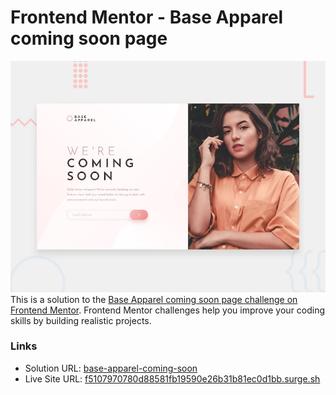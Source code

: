 # Frontend Mentor - Base Apparel coming soon page

![Design preview for the Base Apparel coming soon page coding challenge](./desktop-preview.jpg)
This is a solution to the [Base Apparel coming soon page challenge on Frontend Mentor](https://www.frontendmentor.io/challenges/base-apparel-coming-soon-page-5d46b47f8db8a7063f9331a0). Frontend Mentor challenges help you improve your coding skills by building realistic projects.

### Links

- Solution URL: [base-apparel-coming-soon](https://github.com/xphstos/base-apparel-coming-soon)
- Live Site URL: [f5107970780d88581fb19590e26b31b81ec0d1bb.surge.sh](https://f5107970780d88581fb19590e26b31b81ec0d1bb.surge.sh/)

